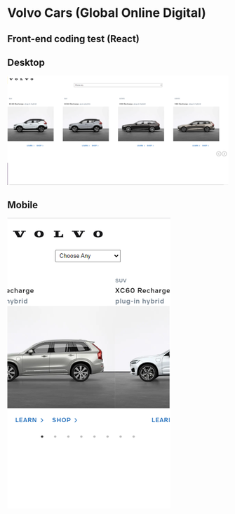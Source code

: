 # Volvo Cars (Global Online Digital)

## Front-end coding test (React)

## Desktop

![ProductListDesktop](./docs/Volvo-productList-desktop.png)

## Mobile

![ProductListMobile](./docs/Volvo-productList-mobile.png)
